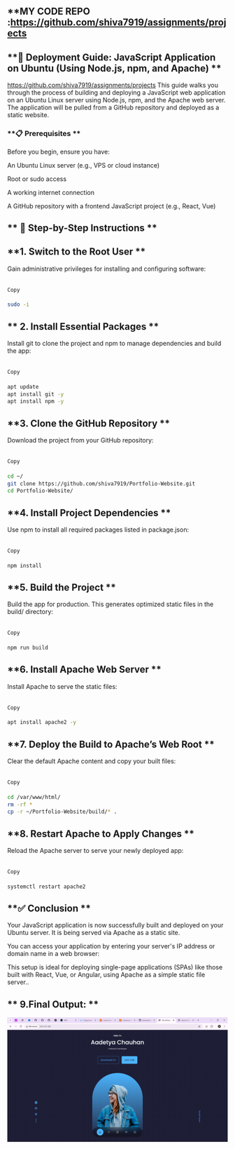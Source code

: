 
## **MY CODE REPO :https://github.com/shiva7919/assignments/projects

## **🚀 Deployment Guide: JavaScript Application on Ubuntu (Using Node.js, npm, and Apache) **
https://github.com/shiva7919/assignments/projects
This guide walks you through the process of building and deploying a JavaScript web application on an Ubuntu Linux server using Node.js, npm, and the Apache web server. The application will be pulled from a GitHub repository and deployed as a static website. 

### **📋 Prerequisites ** 

Before you begin, ensure you have: 

An Ubuntu Linux server (e.g., VPS or cloud instance) 

Root or sudo access 

A working internet connection 

A GitHub repository with a frontend JavaScript project (e.g., React, Vue) 

 

## ** 🔧 Step-by-Step Instructions ** 

## **1. Switch to the Root User **

Gain administrative privileges for installing and configuring software: 

```bash 

Copy 

sudo -i
```
 

## ** 2. Install Essential Packages **

Install git to clone the project and npm to manage dependencies and build the app: 

```bash 

Copy 

apt update 
apt install git -y 
apt install npm -y
```
 
## **3. Clone the GitHub Repository ** 

Download the project from your GitHub repository: 

```bash 

Copy 

cd ~/ 
git clone https://github.com/shiva7919/Portfolio-Website.git 
cd Portfolio-Website/
```
 
## **4. Install Project Dependencies ** 

Use npm to install all required packages listed in package.json: 

```bash 

Copy 

npm install
```
 
## **5. Build the Project ** 

Build the app for production. This generates optimized static files in the build/ directory: 

```bash 

Copy 

npm run build
```
 
## **6. Install Apache Web Server **

Install Apache to serve the static files: 

```bash 

Copy 

apt install apache2 -y
```
 
 ## **7. Deploy the Build to Apache’s Web Root **

Clear the default Apache content and copy your built files: 

```bash 

Copy 

cd /var/www/html/ 
rm -rf * 
cp -r ~/Portfolio-Website/build/* .
```
 

## **8. Restart Apache to Apply Changes **

Reload the Apache server to serve your newly deployed app: 

```bash 

Copy 

systemctl restart apache2
```
 
## **✅ Conclusion **

Your JavaScript application is now successfully built and deployed on your Ubuntu server. It is being served via Apache as a static site. 

You can access your application by entering your server's IP address or domain name in a web browser: 

This setup is ideal for deploying single-page applications (SPAs) like those built with React, Vue, or Angular, using Apache as a simple static file server..

 

## ** 9.Final Output: **

![](./img/Screenshot%20(2).png)
